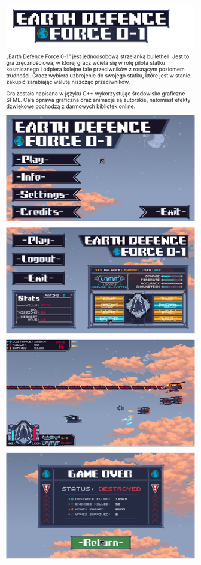 <p align="center">
  <img src="screenshots/logo.png" alt="Logo"/>
</p>

„Earth Defence Force 0-1” jest jednoosobową strzelanką bullethell. Jest to gra zręcznościowa, w której gracz wciela się w rolę pilota statku kosmicznego i odpiera kolejne fale przeciwników z rosnącym poziomem trudności. 
Gracz wybiera uzbrojenie do swojego statku, które jest w stanie zakupić zarabiając walutę niszcząc przeciwników.

Gra została napisana w języku C++ wykorzystując środowisko graficzne SFML. Cała oprawa graficzna oraz animacje są autorskie, natomiast efekty dźwiękowe pochodzą z darmowych bibliotek online.


![Ekran startowy](screenshots/ss1.png)

![Ekran profilu gracza](screenshots/ss2.png)

![Ekran gry](screenshots/ss3.png)

![Ekran Game Ober](screenshots/ss4.png)
